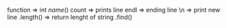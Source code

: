 function => int *name*()
count => prints line
endl => ending line
\n => print new line
.length() => return lenght of string
.find()

